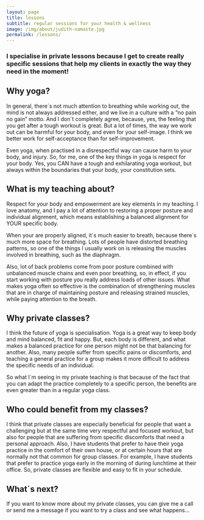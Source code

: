 ```yaml
---
layout: page
title: lessons 
subtitle: regular sessions for your health & wellness
image: /img/about/judith-namaste.jpg
permalink: /lessons/
---
```

          
<h3 class="section-subheading text-muted text-center">I specialise in private lessons because I get to create really specific sessions that help my clients in exactly the way they need in the moment!</h3>

<h2 class="section-heading text-center">Why yoga?</h2>

In general, there´s not much attention to breathing while working out, the mind is not always addressed either, and we live in a culture with a “no pain no gain” motto. And I don´t completely agree, because, yes, the feeling that you get after a tough workout is great. But a lot of times, the way we work out can be harmful for your body, and even for your self-image. I think we better work for self-acceptance than for self-improvement.

Even yoga, when practised in a disrespectful way can cause harm to your body, and injury. So, for me, one of the key things in yoga is respect for your body. Yes, you CAN have a tough and exhilarating yoga workout, but always within the boundaries that your body, your constitution sets. 

<h2 class="section-heading text-center">What is my teaching about?</h2>

Respect for your body and empowerment are key elements in my teaching. I love anatomy, and I pay a lot of attention to restoring a proper posture and individual alignment, which means establishing a balanced alignment for YOUR specific body.

When your are properly aligned, it´s much easier to breath, because there´s much more space for breathing. Lots of people have distorted breathing patterns, so one of the things I usually work on is releasing the muscles involved in breathing, such as the diaphragm. 

Also, lot of back problems come from poor posture combined with unbalanced muscle chains and even poor breathing, so, in effect, if you start working with posture you really address loads of other issues. What makes yoga often so effective is the combination of strengthening muscles that are in charge of maintaining posture and releasing strained muscles, while paying attention to the breath.

<h2 class="section-heading text-center">Why private classes?</h2>

I think the future of yoga is specialisation. Yoga is a great way to keep body and mind balanced, fit and happy. But, each body is different, and what makes a balanced practice for one person might not be that balancing for another. Also, many people suffer from specific pains or discomforts, and teaching a general practice for a group makes it more difficult to address the specific needs of an individual.

So what I´m seeing in my private teaching is that because of the fact that you can adapt the practice completely to a specific person, the benefits are even greater than in a regular yoga class. 

<h2 class="section-heading text-center">Who could benefit from my classes?</h2>

I think that private classes are especially beneficial for people that want a challenging but at the same time very respectful and focused workout, but also for people that are suffering from specific discomforts that need a personal approach. Also, I have students that prefer to have their yoga practice in the comfort of their own house, or at certain hours that are normally not that common for group classes. For example, I have students that prefer to practice yoga early in the morning of during lunchtime at their office. So, private classes are flexible and easy to fit in your schedule.

<h2 class="section-heading text-center">What´s next?</h2>

If you want to know more about my private classes, you can give me a call or send me a message if you want to try a class and see what happens...
